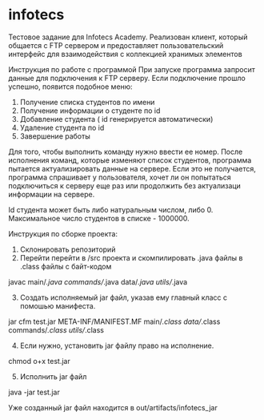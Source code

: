# infotecs
Тестовое задание для Infotecs Academy. Реализован клиент, который общается с FTP сервером и предоставляет пользовательский интерфейс
для взаимодействия с коллекцией хранимых элементов  

Инструкция по работе с программой
При запуске программа запросит данные для подключения к FTP серверу. Если подключение прошло успешно, появится подобное меню:

1. Получение списка студентов по имени
2. Получение информации о студенте по id
3. Добавление студента ( id генерируется автоматически)
4. Удаление студента по id
5. Завершение работы

Для того, чтобы выполнить команду нужно ввести ее номер. После исполнения команд, которые изменяют список студентов, программа пытается актуализировать данные на сервере. Если это не получается, программа спрашивает у пользователя, хочет ли он попытаться подключиться к серверу еще раз или продолжить без актуализаци информации на сервере.

Id студента может быть либо натуральным числом, либо 0. Максимальное число студентов в списке - 1000000.

Инструкция по сборке проекта:

1. Склонировать репозиторий
2. Перейти перейти в /src проекта и скомпилировать .java файлы в .class файлы с байт-кодом

javac main/*.java commands/*.java data/*.java utils/*.java

3. Создать исполняемый jar файл, указав ему главный класс с помошью манифеста.

jar cfm test.jar META-INF/MANIFEST.MF main/*.class data/*.class commands/*.class utils/*.class

4. Если нужно, установить jar файлу право на исполнение.

chmod o+x test.jar

5. Исполнить jar файл

java -jar test.jar

Уже созданный jar файл находится в out/artifacts/infotecs_jar




